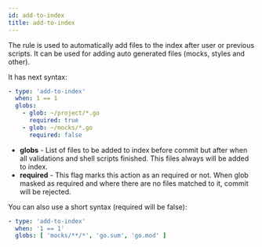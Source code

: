 ```yaml
---
id: add-to-index
title: add-to-index
---
```


The rule is used to automatically add files to the index after user or previous scripts.
It can be used for adding auto generated files (mocks, styles and other).

It has next syntax:

``` yaml
- type: 'add-to-index'
  when: 1 == 1
  globs:
    - glob: ~/project/*.go
      required: true
    - glob: ~/mocks/*.go
      required: false
```

- **globs** - List of files to be added to index before commit but after when all validations and shell scripts finished. This files always will be added to index.
- **required** - This flag marks this action as an required or not. When glob masked as required and where there are no files matched to it, commit will be rejected.

You can also use a short syntax (required will be false):

``` yaml
- type: 'add-to-index'
  when: '1 == 1'
  globs: [ 'mocks/**/*', 'go.sum', 'go.mod' ]
```
